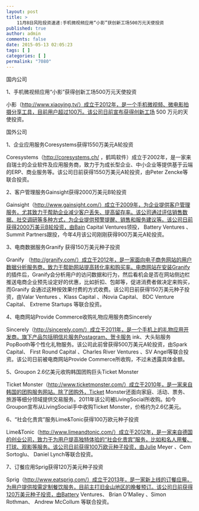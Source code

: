 ```yaml
---
layout: post
title: >
    11月8日风险投资速递:手机微视频应用“小影”获创新工场500万元天使投资
published: true
author: admin
comments: false
date: 2015-05-13 02:05:23
tags: [ ]
categories: [ ]
permalink: "7080"
---
```



国内公司

1、手机微视频应用“小影”获得创新工场500万元天使投资

小影（http://www.xiaoying.tv/）成立于2012年，是一个手机微视频、微电影拍摄分享工具，目前用户超过100万。该公司日前宣布获得创新工场 500 万元的天使投资。

国外公司

1、企业应用服务Coresystems获得1550万美元A轮投资

Coresystems（http://coresystems.ch/ ，鹤鸣软件）成立于2002年，是一家来自瑞士的企业软件及应用服务商，致力于为成长型企业、中小企业等提供基于云端的ERP、商业服务等。该公司日前获得1550万美元A轮投资，由Peter Zencke等联合投资。

2、客户管理服务Gainsight获得2000万美元B轮投资

Gainsight（http://www.gainsight.com/）成立于2009年，为企业提供客户管理服务，尤其致力于帮助企业减少客户丢失、提高留存率。该公司通过评估销售数据、社交调研等多种方式，为企业提供预警提醒、销售和服务建议等。该公司日前获得2000万美元B轮投资，由Bain Capital Ventures领投， Battery Ventures 、Summit Partners跟投，今年4月该公司刚刚获得900万美元A轮投资。

3、电商数据服务Granify 获得150万美元种子投资

Granify （http://granify.com/）成立于2012年，是一家面向电子商务网站的用户数据分析服务商，致力于帮助网站提高转化率和购买率。电商网站在安装Granify 的插件后，Granify会分析用户的访问数据和行为，然后看机会是否在网站侧边栏推送电商企业预先设定好的优惠，比如折扣、包邮等，促进消费者做决定来购买，而Granify 会通过这种按效果付费的方式收费。该公司日前获得150万美元种子投资，由Valar Ventures 、Klass Capital 、iNovia Capital、 BDC Venture Capital、 Extreme Startups 等联合投资。

4、电商网站Provide Commerce收购礼物应用服务商Sincerely

Sincerely（http://sincerely.com/）成立于2011年，是一个手机上的礼物应用开发商，旗下产品包括明信片服务Postagram、贺卡服务 ink、大头贴服务PopBooth等个性化礼物服务。该公司此前曾获得500万美元A轮投资，由Spark Capital、 First Round Capital 、Charles River Ventures 、SV Angel等联合投资。该公司日前被电商网站Provide Commerce所收购，不过未透露具体金额。

5、Groupon 2.6亿美元收购韩国团购巨头Ticket Monster

Ticket Monster（http://www.ticketmonster.com/）成立于2010年，是一家来自韩国的团购服务网站。除了团购外，Ticket Monster还面向家庭、活动、票务、旅游等细分领域提供交易服务。2011年该公司被LivingSocial所收购。如今Groupon宣布从LivingSocial手中收购Ticket Monster，价格约为2.6亿美元。

6、“社会化贵宾”服务Lime&Tonic获得100万欧元种子投资

Lime&Tonic（http://www.limeandtonic.com/）成立于2012年，是一家来自德国的创业公司，致力于为用户提高独特体验的“社会化贵宾”服务，比如和名人用餐、打球、观影等服务。该公司日前获得100万欧元种子投资，由Julie Meyer 、Cem Sortoglu、 Daniel Lynch等联合投资。

7、订餐应用Sprig获得120万美元种子投资

Sprig（http://www.eatsprig.com/）成立于2013年，是一家新上线的订餐应用，为用户提供按需定制餐饮服务，目前主打旧金山地区的晚餐预订。该公司日前获得120万美元种子投资，由Battery Ventures、 Brian O’Malley 、Simon Rothman、 Andrew McCollum 等联合投资。